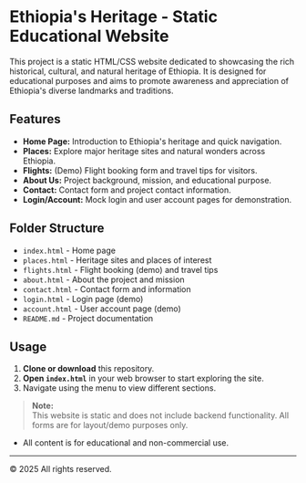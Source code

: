 # Ethiopia's Heritage - Static Educational Website

This project is a static HTML/CSS website dedicated to showcasing the rich historical, cultural, and natural heritage of Ethiopia. It is designed for educational purposes and aims to promote awareness and appreciation of Ethiopia's diverse landmarks and traditions.

## Features

- **Home Page:** Introduction to Ethiopia's heritage and quick navigation.
- **Places:** Explore major heritage sites and natural wonders across Ethiopia.
- **Flights:** (Demo) Flight booking form and travel tips for visitors.
- **About Us:** Project background, mission, and educational purpose.
- **Contact:** Contact form and project contact information.
- **Login/Account:** Mock login and user account pages for demonstration.

## Folder Structure

- `index.html` - Home page
- `places.html` - Heritage sites and places of interest
- `flights.html` - Flight booking (demo) and travel tips
- `about.html` - About the project and mission
- `contact.html` - Contact form and information
- `login.html` - Login page (demo)
- `account.html` - User account page (demo)
- `README.md` - Project documentation

## Usage

1. **Clone or download** this repository.
2. **Open `index.html`** in your web browser to start exploring the site.
3. Navigate using the menu to view different sections.

> **Note:**  
> This website is static and does not include backend functionality. All forms are for layout/demo purposes only.


- All content is for educational and non-commercial use.

---

&copy; 2025
All rights reserved.
